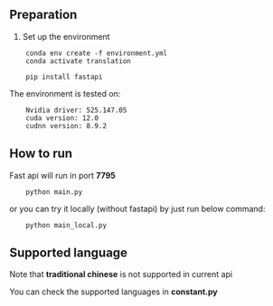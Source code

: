 ## Preparation
1. Set up the environment

```
    conda env create -f environment.yml
    conda activate translation

    pip install fastapi

```

The environment is tested on: 
```
    Nvidia driver: 525.147.05
    cuda version: 12.0
    cudnn version: 8.9.2
```
## How to run
Fast api will run in port **7795**
```
    python main.py
```

or you can try it locally (without fastapi) by just run below command:
```
    python main_local.py
```


## Supported language
Note that **traditional chinese** is not supported in current api

You can check the supported languages in **constant.py**
